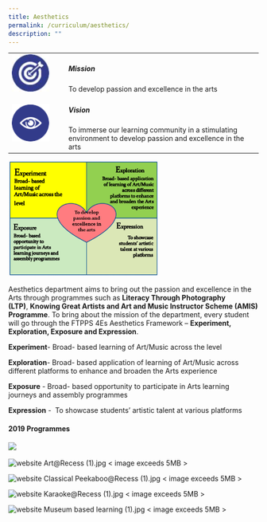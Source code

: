 ```yaml
---
title: Aesthetics
permalink: /curriculum/aesthetics/
description: ""
---
```

<table>
	<tr>
		<td width="100px">
			<img src="/images/mission.jpg" style="height:75px; width:75px"/>
		</td>
		<td> 
			<h5>Mission</h5>
			To develop passion and excellence in the arts
		</td>
	</tr>
	<td>
		<img src="/images/vision.png" style="height:75px; width:75px"/>
	</td>
	<td> 
		<h5>Vision</h5>
		To immerse our learning community in a stimulating environment to develop passion and excellence in the arts
	</td>
	</tr>
</table>

<img src="/images/Aesthetics.png" style="width:60%"/>

Aesthetics department aims to bring out the passion and excellence in the Arts through programmes such as **Literacy Through Photography (LTP)**, **Knowing Great Artists and Art and Music Instructor Scheme (AMIS) Programme**. To bring about the mission of the department, every student will go through the FTPPS 4Es Aesthetics Framework – **Experiment, Exploration, Exposure and Expression**. 

**Experiment**\- Broad- based learning of Art/Music across the level

**Exploration**\- Broad- based application of learning of Art/Music across different platforms to enhance and broaden the Arts experience 

**Exposure** \- Broad- based opportunity to participate in Arts learning journeys and assembly programmes 

**Expression** \-  To showcase students’ artistic talent at various platforms

#### 2019 Programmes

![](/images/website%20Buskstop%20Recess.jpg)


![website Art@Recess (1).jpg](https://firsttoapayohpri.moe.edu.sg/qql/slot/u735/Departments/Aesthetics/website%20Art@Recess%20(1).jpg) < image exceeds 5MB >

![website Classical Peekaboo@Recess (1).jpg](https://firsttoapayohpri.moe.edu.sg/qql/slot/u735/Departments/Aesthetics/website%20Classical%20Peekaboo@Recess%20(1).jpg) < image exceeds 5MB >

![website Karaoke@Recess (1).jpg](https://firsttoapayohpri.moe.edu.sg/qql/slot/u735/Departments/Aesthetics/website%20Karaoke@Recess%20(1).jpg)  < image exceeds 5MB >


![website Museum based learning (1).jpg](https://firsttoapayohpri.moe.edu.sg/qql/slot/u735/Departments/Aesthetics/website%20Museum%20based%20learning%20(1).jpg) < image exceeds 5MB >